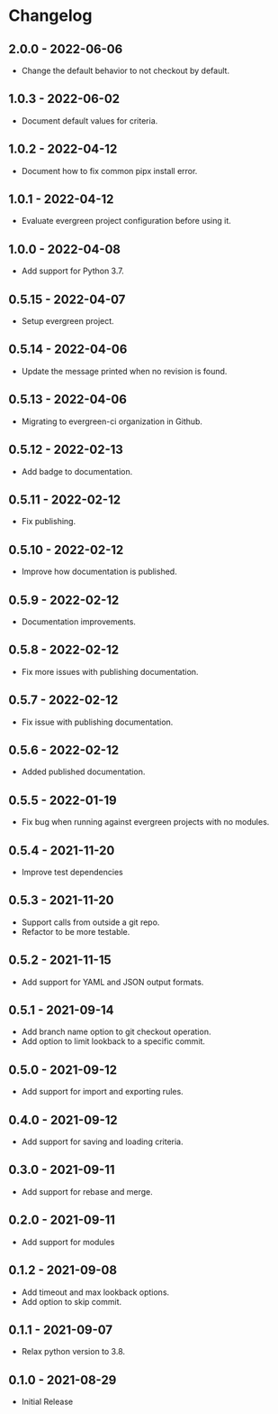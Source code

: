 # Changelog

## 2.0.0 - 2022-06-06
- Change the default behavior to not checkout by default.

## 1.0.3 - 2022-06-02
- Document default values for criteria.

## 1.0.2 - 2022-04-12
- Document how to fix common pipx install error.

## 1.0.1 - 2022-04-12

- Evaluate evergreen project configuration before using it.

## 1.0.0 - 2022-04-08
- Add support for Python 3.7.

## 0.5.15 - 2022-04-07
- Setup evergreen project.

## 0.5.14 - 2022-04-06
- Update the message printed when no revision is found.

## 0.5.13 - 2022-04-06
- Migrating to evergreen-ci organization in Github.

## 0.5.12 - 2022-02-13
- Add badge to documentation.

## 0.5.11 - 2022-02-12
- Fix publishing.

## 0.5.10 - 2022-02-12
- Improve how documentation is published.

## 0.5.9 - 2022-02-12
- Documentation improvements.

## 0.5.8 - 2022-02-12
- Fix more issues with publishing documentation.

## 0.5.7 - 2022-02-12
- Fix issue with publishing documentation.

## 0.5.6 - 2022-02-12
- Added published documentation.

## 0.5.5 - 2022-01-19
- Fix bug when running against evergreen projects with no modules.

## 0.5.4 - 2021-11-20
- Improve test dependencies

## 0.5.3 - 2021-11-20
- Support calls from outside a git repo.
- Refactor to be more testable.

## 0.5.2 - 2021-11-15
- Add support for YAML and JSON output formats.

## 0.5.1 - 2021-09-14
- Add branch name option to git checkout operation.
- Add option to limit lookback to a specific commit.

## 0.5.0 - 2021-09-12
- Add support for import and exporting rules.

## 0.4.0 - 2021-09-12
- Add support for saving and loading criteria.

## 0.3.0 - 2021-09-11
- Add support for rebase and merge.

## 0.2.0 - 2021-09-11
- Add support for modules

## 0.1.2 - 2021-09-08
- Add timeout and max lookback options.
- Add option to skip commit.

## 0.1.1 - 2021-09-07
- Relax python version to 3.8.

## 0.1.0 - 2021-08-29
- Initial Release
